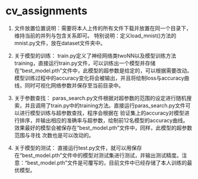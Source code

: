 # cv_assignments
1. 文件放置位置说明：需要将本人上传的所有文件下载并放置在同一个目录下，维持当前的并列与包含关系即可。
   特别说明：定义load_mnist()方法的mnist.py文件，放在dataset文件夹中。
   
2. 关于模型的训练：
   train.py定义了神经网络类twoNN以及模型训练方法training，直接运行train.py文件，可以训练出一个模型并存储在“best_model.pth”文件中，此模型的超参数是给定的，可以根据需要改动。
   模型训练过程中的accuracy变化将会被输出，并且将绘制loss与accuracy曲线，同时可视化网络参数并保存至当前目录中。
   
3. 关于参数查找：
   paras_search.py文件根据对超参数的范围的设定进行随机搜索，并且调用了train.py中的training方法。直接运行paras_search.py文件可以进行模型训练与超参数查找，程序会根据在
   验证集上的accuracy对模型进行排序，并输出相应的准确率与超参数，绘制前12名模型的accuracy曲线。效果最好的模型会被保存在“best_model.pth”文件中，同样，此模型的超参数范围与寻找
   次数也是可以改动的。
   
4. 关于模型的测试：
   直接运行test.py文件，就可以用保存在“best_model.pth”文件中的模型对测试集进行测试，并输出测试精度。注意：“best_model.pth”文件是可覆写的，目前文件中已经存储了本人训练的最优模型。
 
